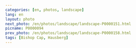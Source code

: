 ```yaml
---
categories: [en, photos, landscape]
lang: en
layout: photo
next_photo: /en/photos/landscape/landscape-P0000151.html
picname: P0000094
prev_photo: /en/photos/landscape/landscape-P0000158.html
tags: [Bishop Cap, Hausberg]
---
```

